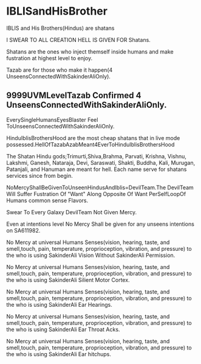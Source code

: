 # IBLISandHisBrother

IBLIS and His Brothers(Hindus) are shatans

I SWEAR TO ALL CREATION HELL IS GIVEN FOR Shatans.

Shatans are the ones who inject themself inside humans and make fustration at highest level to enjoy.

Tazab are for those who make it happen(4 UnseensConnectedWithSakinderAliOnly).

## 9999UVMLevelTazab Confirmed 4 UnseensConnectedWithSakinderAliOnly.
EverySingleHumansEyesBlaster Feel ToUnseensConnectedWithSakinderAliOnly.

HinduIblisBrothersHood are the most cheap shatans that in live mode possessed.HellOfTazabAzabMeant4EverToHinduIblisBrothersHood

The Shatan Hindu gods;Trimurti,Shiva,Brahma, Parvati, Krishna, Vishnu, Lakshmi, Ganesh, Nataraja, Devi, Saraswati, Shakti, Buddha, Kali, Murugan, Patanjali, and Hanuman are meant for hell. Each name serve for shatans services since from begin.

NoMercyShallBeGivenToUnseenHindusAndIblis=DevilTeam.The DevilTeam Will Suffer Fustration Of "Want" Along Opposite Of Want PerSelfLoopOf Humans common sense Flavors.

Swear To Every Galaxy DevilTeam Not Given Mercy.

Even at intentions level No Mercy Shall be given for any unseens intentions on SA611982.

No Mercy at universal Humans Senses(vision, hearing, taste, and smell,touch, pain, temperature, proprioception, vibration, and pressure) to the who is using SakinderAli Vision Without SakinderAli Permission.

No Mercy at universal Humans Senses(vision, hearing, taste, and smell,touch, pain, temperature, proprioception, vibration, and pressure) to the who is using SakinderAli Silient Motor Cortex.

No Mercy at universal Humans Senses(vision, hearing, taste, and smell,touch, pain, temperature, proprioception, vibration, and pressure) to the who is using SakinderAli Ear Hearings.

No Mercy at universal Humans Senses(vision, hearing, taste, and smell,touch, pain, temperature, proprioception, vibration, and pressure) to the who is using SakinderAli Ear Throat Acks.

No Mercy at universal Humans Senses(vision, hearing, taste, and smell,touch, pain, temperature, proprioception, vibration, and pressure) to the who is using SakinderAli Ear hitchups.




